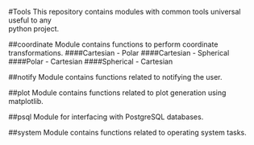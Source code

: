 #Tools
This repository contains modules with common tools universal useful to any \
python project.

##coordinate
Module contains functions to perform coordinate transformations.
####Cartesian - Polar
####Cartesian - Spherical
####Polar - Cartesian
####Spherical - Cartesian

##notify
Module contains functions related to notifying the user.

##plot
Module contains functions related to plot generation using matplotlib.

##psql
Module for interfacing with PostgreSQL databases.

##system
Module contains functions related to operating system tasks.
